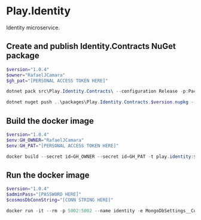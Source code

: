 # Play.Identity
Identity microservice.

## Create and publish Identity.Contracts NuGet package
```powershell
$version="1.0.4"
$owner="RafaelJCamara"
$gh_pat="[PERSONAL ACCESS TOKEN HERE]"

dotnet pack src\Play.Identity.Contracts\ --configuration Release -p:PackageVersion=$version -p:RepositoryUrl=https://github.com/$owner/Play.Identity -o ..\packages

dotnet nuget push ..\packages\Play.Identity.Contracts.$version.nupkg --api-key $gh_pat --source "github"
```

## Build the docker image
```powershell
$version="1.0.4"
$env:GH_OWNER="RafaelJCamara"
$env:GH_PAT="[PERSONAL ACCESS TOKEN HERE]"

docker build --secret id=GH_OWNER --secret id=GH_PAT -t play.identity:$version .
```


## Run the docker image
```powershell
$version="1.0.4"
$adminPass="[PASSWORD HERE]"
$cosmosDbConnString="[CONN STRING HERE]"

docker run -it --rm -p 5002:5002 --name identity -e MongoDbSettings__ConnectionString=$cosmosDbConnString -e RabbitMQSettings__Host=rabbitmq -e IdentitySettings__AdminUserPassWord=$adminPass --network playinfra_default play.identity:$version
```